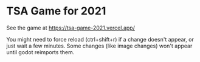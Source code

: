 # TSA Game for 2021

See the game at https://tsa-game-2021.vercel.app/

You might need to force reload (ctrl+shift+r) if a change doesn't appear, or just wait a few minutes.
Some changes (like image changes) won't appear until godot reimports them.
